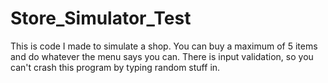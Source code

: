 # Store_Simulator_Test
This is code I made to simulate a shop. You can buy a maximum of 5 items and do whatever the menu says you can.
There is input validation, so you can't crash this program by typing random stuff in.
